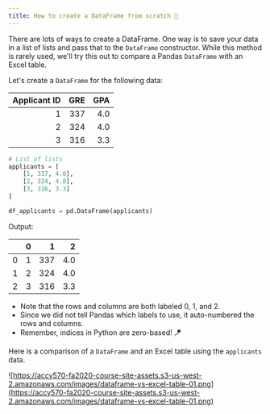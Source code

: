 ```yaml
---
title: How to create a DataFrame from scratch 🍙
---
```


There are lots of ways to create a DataFrame. One way is to save your data in a list of lists and pass that to the `DataFrame` constructor. While this method is rarely used, we'll try this out to compare a Pandas `DataFrame` with an Excel table.

Let's create a `DataFrame` for the following data:

| Applicant ID | GRE | GPA |
| -----------: | --: | --: |
|            1 | 337 | 4.0 |
|            2 | 324 | 4.0 |
|            3 | 316 | 3.3 |

```python
# List of lists
applicants = [
    [1, 337, 4.0],
    [2, 324, 4.0],
    [3, 316, 3.3]
]

df_applicants = pd.DataFrame(applicants)
```

Output:

|     |   0 |   1 |   2 |
| --: | --: | --: | --: |
|   0 |   1 | 337 | 4.0 |
|   1 |   2 | 324 | 4.0 |
|   2 |   3 | 316 | 3.3 |

- Note that the rows and columns are both labeled 0, 1, and 2.
- Since we did not tell Pandas which labels to use, it auto-numbered the rows and columns.
- Remember, indices in Python are zero-based! 🪁

Here is a comparison of a `DataFrame` and an Excel table using the `applicants` data.

![https://accy570-fa2020-course-site-assets.s3-us-west-2.amazonaws.com/images/dataframe-vs-excel-table-01.png](https://accy570-fa2020-course-site-assets.s3-us-west-2.amazonaws.com/images/dataframe-vs-excel-table-01.png)
